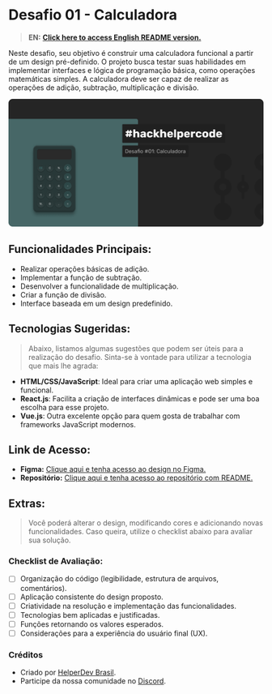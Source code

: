 # Desafio 01 - Calculadora

> **EN:** **[Click here to access English README version.](README.en.md)**

Neste desafio, seu objetivo é construir uma calculadora funcional a partir de um design pré-definido. O projeto busca testar suas habilidades em implementar interfaces e lógica de programação básica, como operações matemáticas simples. A calculadora deve ser capaz de realizar as operações de adição, subtração, multiplicação e divisão.

<img src="cover.png" alt="Cover" />

## Funcionalidades Principais:
- Realizar operações básicas de adição.
- Implementar a função de subtração.
- Desenvolver a funcionalidade de multiplicação.
- Criar a função de divisão.
- Interface baseada em um design predefinido.

## Tecnologias Sugeridas:
> Abaixo, listamos algumas sugestões que podem ser úteis para a realização do desafio. Sinta-se à vontade para utilizar a tecnologia que mais lhe agrada:
- **HTML/CSS/JavaScript**: Ideal para criar uma aplicação web simples e funcional.
- **React.js**: Facilita a criação de interfaces dinâmicas e pode ser uma boa escolha para esse projeto.
- **Vue.js**: Outra excelente opção para quem gosta de trabalhar com frameworks JavaScript modernos.

## Link de Acesso:
- **Figma:** [Clique aqui e tenha acesso ao design no Figma.](https://www.figma.com/community/file/1205585056640229128/hackhelpercode-desafio-1)
- **Repositório:** [Clique aqui e tenha acesso ao repositório com README.](https://github.com/helperdevchallenges/calculator.git)

## Extras:
> Você poderá alterar o design, modificando cores e adicionando novas funcionalidades. Caso queira, utilize o checklist abaixo para avaliar sua solução.
### Checklist de Avaliação:
- [ ] Organização do código (legibilidade, estrutura de arquivos, comentários).
- [ ] Aplicação consistente do design proposto.
- [ ] Criatividade na resolução e implementação das funcionalidades.
- [ ] Tecnologias bem aplicadas e justificadas.
- [ ] Funções retornando os valores esperados.
- [ ] Considerações para a experiência do usuário final (UX).

### Créditos
- Criado por [HelperDev Brasil](https://www.helperdev.com.br/).
- Participe da nossa comunidade no [Discord](https://discord.gg/8QHmVYWjgc).